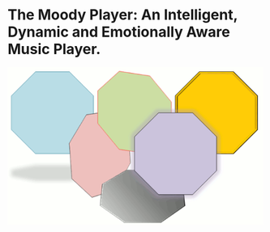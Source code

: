 The Moody Player: An Intelligent, Dynamic and Emotionally Aware Music Player.
=============================================================================

![Moody Player](https://raw.githubusercontent.com/rickelectric/MoodyPlayer/master/src/moodplayer/img/Splash_Anim.gif)

